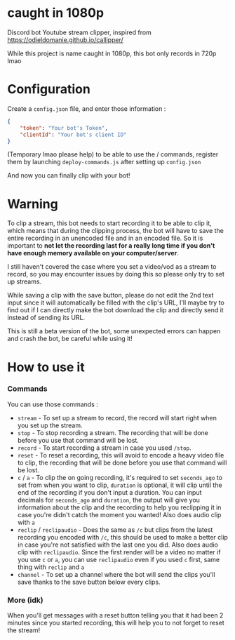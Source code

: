# caught in 1080p
 Discord bot Youtube stream clipper, inspired from https://odieldomanie.github.io/callipper/
 
 While this project is name caught in 1080p, this bot only records in 720p lmao
 
 
 # Configuration
Create a `config.json` file, and enter those information :

```json
{
    "token": "Your bot's Token",
    "clientId": "Your bot's client ID"
}
```

(Temporary lmao please help) to be able to use the / commands, register them by launching `deploy-commands.js` after setting up `config.json`

And now you can finally clip with your bot!

# Warning
To clip a stream, this bot needs to start recording it to be able to clip it, which means that during the clipping process, the bot will have to save the entire recording in an unencoded file and in an encoded file. So it is important to **not let the recording last for a really long time if you don't have enough memory available on your computer/server**.

I still haven't covered the case where you set a video/vod as a stream to record, so you may encounter issues by doing this so please only try to set up streams.

While saving a clip with the save button, please do not edit the 2nd text input since it will automatically be filled with the clip's URL, I'll maybe try to find out if I can directly make the bot download the clip and directly send it instead of sending its URL.

This is still a beta version of the bot, some unexpected errors can happen and crash the bot, be careful while using it!

# How to use it
### Commands
You can use those commands :

* `stream` - To set up a stream to record, the record will start right when you set up the stream.
* `stop` - To stop recording a stream. The recording that will be done before you use that command will be lost.
* `record` - To start recording a stream in case you used `/stop`.
* `reset` - To reset a recording, this will avoid to encode a heavy video file to clip, the recording that will be done before you use that command will be lost.
* `c` / `a` - To clip the on going recording, it's required to set `seconds_ago` to set from when you want to clip, `duration` is optional, it will clip until the end of the recording if you don't input a duration. You can input decimals for `seconds_ago` and `duration`, the output will give you information about the clip and the recording to help you reclipping it in case you're didn't catch the moment you wanted! Also does audio clip with `a`
* `reclip` / `reclipaudio` - Does the same as `/c` but clips from the latest recording you encoded with `/c`, this should be used to make a better clip in case you're not satisfied with the last one you did. Also does audio clip with `reclipaudio`. Since the first render will be a video no matter if you use `c` or `a`, you can use `reclipaudio` even if you used `c` first, same thing with `reclip` and `a` 
* `channel` - To set up a channel where the bot will send the clips you'll save thanks to the save button below every clips.


### More (idk)
When you'll get messages with a reset button telling you that it had been 2 minutes since you started recording, this will help you to not forget to reset the stream!